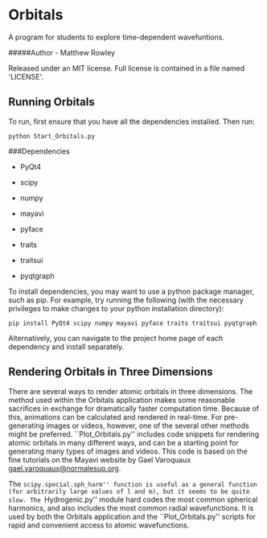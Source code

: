 Orbitals
========

A program for students to explore time-dependent wavefuntions.

#####Author - Matthew Rowley

Released under an MIT license. Full license is contained in a file
named 'LICENSE'.

Running Orbitals
----------------
To run, first ensure that you have all the dependencies installed.
Then run:

``python Start_Orbitals.py``

###Dependencies

  * PyQt4

  * scipy

  * numpy

  * mayavi

  * pyface

  * traits

  * traitsui
  
  * pyqtgraph

To install dependencies, you may want to use a python package manager, such as pip. For example, try running the following (with the necessary privileges to make changes to your python installation directory):

``pip install PyQt4 scipy numpy mayavi pyface traits traitsui pyqtgraph``

Alternatively, you can navigate to the project home page of each dependency and install separately.

Rendering Orbitals in Three Dimensions
--------------------------------------
There are several ways to render atomic orbitals in three dimensions. The method used within the Orbitals application makes some reasonable sacrifices in exchange for dramatically faster computation time. Because of this, animations can be calculated and rendered in real-time. For pre-generating images or videos, however, one of the several other methods might be preferred. ``Plot_Orbitals.py'' includes code snippets for rendering atomic orbitals in many different ways, and can be a starting point for generating many types of images and videos. This code is based on the fine tutorials on the Mayavi website by Gael Varoquaux <gael.varoquaux@normalesup.org>.

The ``scipy.special.sph_harm'' function is useful as a general function (for arbitrarily large values of l and m), but it seems to be quite slow. The ``Hydrogenic.py'' module hard codes the most common spherical harmonics, and also includes the most common radial wavefunctions. It is used by both the Orbitals application and the ``Plot_Orbitals.py'' scripts for rapid and convenient access to atomic wavefunctions.
